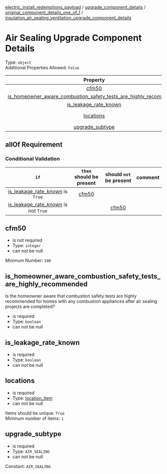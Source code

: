 


  
[electric_install_redemptions_payload](electric_install_redemptions_payload.md) / [upgrade_component_details](upgrade_component_details.md) / [original_component_details_one_of_1](original_component_details_one_of_1.md) / [insulation_air_sealing_ventilation_upgrade_component_details](insulation_air_sealing_ventilation_upgrade_component_details.md)
# Air Sealing Upgrade Component Details
  
Type: `object`  
Additional Properties Allowed: `False`  
  

|Property|Type|Required|Format|Title|
| :---: | :---: | :---: | :---: | :---: |
|[cfm50](#cfm50)|`integer`||||
|[is_homeowner_aware_combustion_safety_tests_are_highly_recommended](#is_homeowner_aware_combustion_safety_tests_are_highly_recommended)|`boolean`|:white_check_mark:|||
|[is_leakage_rate_known](#is_leakage_rate_known)|`boolean`|:white_check_mark:|||
|[locations](#locations)|[location_item](location_item.md)|:white_check_mark:||Location Item|
|[upgrade_subtype](#upgrade_subtype)|`AIR_SEALING`|:white_check_mark:|||
  

## allOf Requirement
  

### Conditional Validation
  

|`if`|`then` should be present|should `not` be present|comment|
| :---: | :---: | :---: | :---: |
|[is_leakage_rate_known](#is_leakage_rate_known) is `True`|[cfm50](#cfm50)|||
|[is_leakage_rate_known](#is_leakage_rate_known) is not `True`||[cfm50](#cfm50)||

## cfm50
  
  
  

- is not required
- Type: `integer`
- can not be null
  
Minimum Number: `100`
## is_homeowner_aware_combustion_safety_tests_are_highly_recommended
  
Is the homeowner aware that combustion safety tests are highly recommended for homes with any combustion appliances after air sealing projects are completed?  
  

- is required
- Type: `boolean`
- can not be null

## is_leakage_rate_known
  
  
  

- is required
- Type: `boolean`
- can not be null

## locations
  
  
  

- is required
- Type: [location_item](location_item.md)
- can not be null
  
Items should be unique: `True`  
Minimum number of items: `1`
## upgrade_subtype
  
  
  

- is required
- Type: `AIR_SEALING`
- can not be null
  
Constant: `AIR_SEALING`